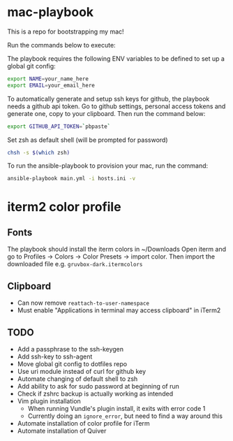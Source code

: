 # mac-playbook

This is a repo for bootstrapping my mac!

Run the commands below to execute:

The playbook requires the following ENV variables to be defined to set up a
global git config:

```bash
export NAME=your_name_here
export EMAIL=your_email_here
```

To automatically generate and setup ssh keys for github, the playbook needs a
github api token. Go to github settings, personal access tokens and generate
one, copy to your clipboard. Then run the command below:

```bash
export GITHUB_API_TOKEN=`pbpaste`
```

Set zsh as default shell (will be prompted for password)

```bash
chsh -s $(which zsh)
```

To run the ansible-playbook to provision your mac, run the command:

```bash
ansible-playbook main.yml -i hosts.ini -v
```

# iterm2 color profile

## Fonts
The playbook should install the iterm colors in ~/Downloads
Open iterm and go to Profiles -> Colors -> Color Presets -> import color.
Then import the downloaded file e.g. `gruvbox-dark.itermcolors`

## Clipboard
* Can now remove `reattach-to-user-namespace`
* Must enable "Applications in terminal may access clipboard" in iTerm2

## TODO
* Add a passphrase to the ssh-keygen
* Add ssh-key to ssh-agent
* Move global git config to dotfiles repo
* Use uri module instead of curl for github key
* Automate changing of default shell to zsh
* Add ability to ask for sudo password at beginning of run
* Check if zshrc backup is actually working as intended
* Vim plugin installation
  * When running Vundle's plugin install, it exits with error code 1
  * Currently doing an `ignore_error`, but need to find a way around this
* Automate installation of color profile for iTerm
* Automate installation of Quiver
